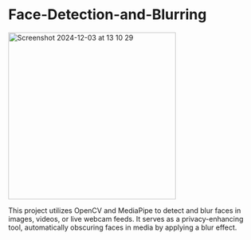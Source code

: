 # Face-Detection-and-Blurring

<img width="336" alt="Screenshot 2024-12-03 at 13 10 29" src="https://github.com/user-attachments/assets/6abb503b-6843-4c03-a4e0-4257a4d2a9f6">

This project utilizes OpenCV and MediaPipe to detect and blur faces in images, videos, or live webcam feeds. It serves as a privacy-enhancing tool, automatically obscuring faces in media by applying a blur effect.
